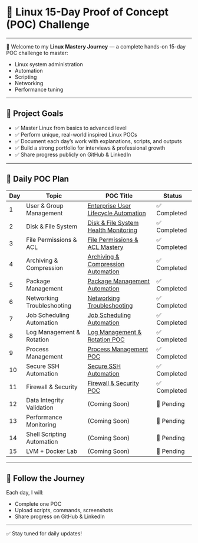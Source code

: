 # 🚀 Linux 15-Day Proof of Concept (POC) Challenge

---

👋 Welcome to my **Linux Mastery Journey** — a complete hands-on 15-day POC challenge to master:

- Linux system administration  
- Automation  
- Scripting  
- Networking  
- Performance tuning  

---

## 🎯 Project Goals

- ✅ Master Linux from basics to advanced level  
- ✅ Perform unique, real-world inspired Linux POCs  
- ✅ Document each day’s work with explanations, scripts, and outputs  
- ✅ Build a strong portfolio for interviews & professional growth  
- ✅ Share progress publicly on GitHub & LinkedIn  

---

## 📅 Daily POC Plan

| Day | Topic                      | POC Title                                                              | Status        |
|-----|----------------------------|------------------------------------------------------------------------|---------------|
| 1   | User & Group Management    | [Enterprise User Lifecycle Automation](./Day1-UserLifecycle/README.md) | ✅ Completed  |
| 2   | Disk & File System         | [Disk & File System Health Monitoring](./Day2-DiskFilesystem/README.md) | ✅ Completed  |
| 3   | File Permissions & ACL     | [File Permissions & ACL Mastery](./Day3-FilePermissions/README.md)     | ✅ Completed  |
| 4   | Archiving & Compression    | [Archiving & Compression Automation](./Day4-ArchivingCompression/README.md) | ✅ Completed  |
| 5   | Package Management         | [Package Management Automation](./Day5-PackageManagement/README.md)    | ✅ Completed  |
| 6   | Networking Troubleshooting | [Networking Troubleshooting](./Day6-NetworkTroubleshooting/README.md)  | ✅ Completed  |
| 7   | Job Scheduling Automation  | [Job Scheduling Automation](./Day7-JobScheduling/README.md)            | ✅ Completed  |
| 8   | Log Management & Rotation  | [Log Management & Rotation POC](./Day8-LogRotation/README.md)          | ✅ Completed  |
| 9   | Process Management         | [Process Management POC](./Day9-ProcessManagement/README.md)           | ✅ Completed  |
| 10  | Secure SSH Automation      | [Secure SSH Automation](./Day10-SSHAutomation/README.md)               | ✅ Completed  |
| 11  | Firewall & Security        | [Firewall & Security POC](./Day11-FirewallSecurity/README.md)          | ✅ Completed  |
| 12  | Data Integrity Validation  | (Coming Soon)                                                          | 🚧 Pending    |
| 13  | Performance Monitoring     | (Coming Soon)                                                          | 🚧 Pending    |
| 14  | Shell Scripting Automation | (Coming Soon)                                                          | 🚧 Pending    |
| 15  | LVM + Docker Lab           | (Coming Soon)                                                          | 🚧 Pending    |

---

## 🔗 Follow the Journey

Each day, I will:

- Complete one POC  
- Upload scripts, commands, screenshots  
- Share progress on GitHub & LinkedIn  

---

✅ Stay tuned for daily updates!
